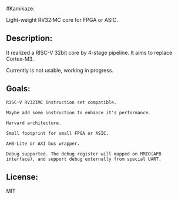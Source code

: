 #Kamikaze: 

Light-weight RV32IMC core for FPGA or ASIC.

Description:
---------

It realized a RISC-V 32bit core by 4-stage pipeline. It aims to replace Cortex-M3.

Currently is not usable, working in progress.


Goals:
---------

	RISC-V RV32IMC instruction set compatible.

	Maybe add some instruction to enhance it's performance.

	Harvard architecture.

	Small footprint for small FPGA or ASIC.

	AHB-Lite or AXI bus wrapper.

	Debug supported. The debug register will mapped on MMIO(APB interface), and support debug externally from special UART.

License:  
----------

MIT
